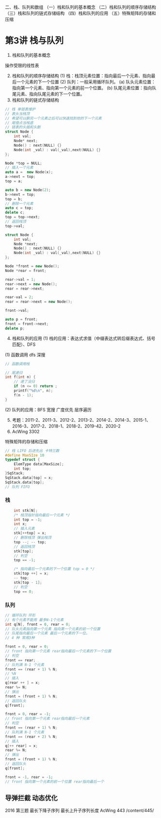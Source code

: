 
二、栈、队列和数组
	（一）栈和队列的基本概念
	（二）栈和队列的顺序存储结构
	（三）栈和队列的链式存储结构
	（四）栈和队列的应用
	（五）特殊矩阵的存储和压缩

# 第3讲 栈与队列
1. 栈和队列的基本概念

操作受限的线性表

2. 栈和队列的顺序存储结构
	(1) 栈：栈顶元素位置：指向最后一个元素、指向最后一个元素的下一个位置
	(2) 队列：一般采用循环队列。
		(a) 队头元素位置：指向第一个元素、指向第一个元素的前一个位置。
		(b) 队尾元素位置：指向队尾元素、指向队尾元素的下一个位置。
3. 栈和队列的链式存储结构
  
```C++
// 栈 单链表维护
// 表头当栈顶
// 希望可以删完一个元素之后可以快速找到他的下一个元素
// 尾借点当栈底
// 链表的头插和头删
struct Node {
    int val;
    Node* next;
    Node() : next(NULL) {}
    Node(int _val) : val(_val),next(NULL) {}
};

Node *top = NULL;
// 插入一个元素
auto a =  new Node(x);
a->next = top;
top = a;

auto b = new Node(2);
b->next = top;
top = b;
// 删除一个元素
auto c = top;
delete c;
top = top->next;
// 返回栈顶
top->val;
```

```C++
struct Node {
    int val;
    Node *next;
    Node() : next(NULL) {}
    Node(int _val) : val(_val),next(NULL) {}
};

Node *front = new Node();
Node *rear = front;

rear->val = 1;
rear->next = new Node();
rear = rear->next;

rear-val = 2;
rear = rear->next = new Node();

front->val;

auto p = front;
front = front->next;
delete p;

```

4. 栈和队列的应用
	(1) 栈的应用：表达式求值（中缀表达式转后缀表达式、括号匹配）、DFS

(1) 函数调用 dfs 深搜

```C++
// 函数调用栈
```
```C++
// 尾递归
int f(int n) {
    // 递了没归
    if (n <= 0) return ;
    printf("%d\n", n);
    f(n - 1);
}
```

(2) 队列的应用：BFS 宽搜 广度优先 层序遍历

5. 考题：2011-2、2011-3、2012-2、2013-2、2014-2、2014-3、2015-1、2016-3、2017-2、2018-1、2018-2、2019-42、2020-2
6. AcWing 3302

特殊矩阵的存储和压缩

```C++
// 栈 LIFO 后进先出 卡特兰数
#define MaxSIze 10
typedef struct {
    ElemType data[MaxSize];
    int top;
}SqStack;
SqStack.data[top] = x;
SqStack.data[top];
// 队列 FIFO

```

### 栈

```C++
    int stk[N];
    /* 栈顶指针指向最后一个元素 */
    int top = -1;
    int x;
    // 插入元素
    stk[++top] = x;
    // 删除栈顶 弹出栈顶
    top --; -- top;
    // 返回栈顶
    stk[top];
    // 判空
    top == -1;

    /* 指向最后一个元素的下一个位置 top = 0 */
    stk[top ++] = x;
    -- top;
    stk[top - 1];
    // 判空
    top == 0;
```

### 队列
```C++
// 循环队列 环形
// 有个元素不能用 最多N-1个元素
int q[N], front = 0, rear = 0;
// 队头元素指向第一个元素 指向第一个元素的前一个位置
// 队尾指向最后一个元素 最后一个元素的下一位。
// 4 种 常用3种

front = 0, rear = 0;
// front 指向第一个元素 rear指向最后一个元素的下一个位置
// 判空
front == rear;
// 队列满 N-1 个元素
front == (rear + 1) % N;
// %N
// 插入
q[rear ++ ] = x;
rear %= N;
// 弹出
front = (front + 1) % N;
// 返回队头
q[front];

front = 0, rear = -1;
// front 指向第一个元素 rear指向最后一个元素
// 判空
front == (rear + 1) % N;
// 队列满 N-1 个元素
front == (rear + 2) % N;
// 插入
q[++ rear] = x;
rear %= N;
// 弹出
front = (front + 1) % N;
// 返回队头
q[front];

front = -1, rear = -1;
// front 指向第一个元素的前一个位置 rear指向最后一个
```

## 导弹拦截 动态优化
2016 第三题 最长下降子序列
最长上升子序列长度
AcWing 443 
/content/445/